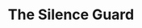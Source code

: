 ---
title: "The Silence Guard"
description: "This piece was born from a fascination with ceremonial discipline and the iconic aesthetic of the British royal guards. Against a vibrant red background, five figures align like notes in a visual score: rigid, symmetrical, almost meditative. Their presence needs no words—they are symbol, ritual, history. With simple strokes and a limited palette, I aim to capture the solemnity of the everyday when it becomes art."
image: "@assets/projects/1.jpg"
---